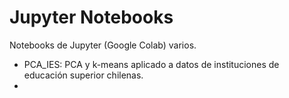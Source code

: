 # Jupyter Notebooks
Notebooks de Jupyter (Google Colab) varios.

* PCA_IES: PCA y k-means aplicado a datos de instituciones de educación superior chilenas.
* 
